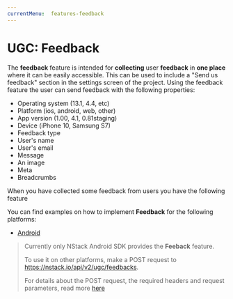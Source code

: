 ```yaml
---
currentMenu:  features-feedback
---
```


# UGC: Feedback

The **feedback** feature is intended for **collecting** user **feedback** in **one place** where it can be easily accessible.
This can be used to include a "Send us feedback" section in the settings screen of the project.
Using the feedback feature the user can send feedback with the following properties:

- Operating system (13.1, 4.4, etc)
- Platform (ios, android, web, other)
- App version (1.00, 4.1, 0.81staging)
- Device (iPhone 10, Samsung S7)
- Feedback type
- User's name
- User's email
- Message
- An image
- Meta
- Breadcrumbs

When you have collected some feedback from users you have the following feature

You can find examples on how to implement **Feedback** for the following platforms:

* [Android](../../docs/guides/Android/android-feedback.html)

> Currently only NStack Android SDK provides the **Feeback** feature.
>
> To use it on other platforms, make a POST request to https://nstack.io/api/v2/ugc/feedbacks. 
>
> For details about the POST request, the required headers and request parameters, read more [here](https://documenter.getpostman.com/view/12675/S1a8yjgk?version=latest#7156694e-740c-4611-8e71-e9d0df5708a8)


